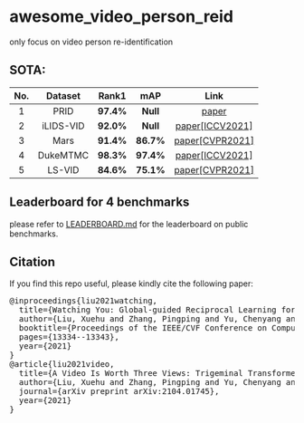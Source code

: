 # awesome_video_person_reid
only focus on video person re-identification

## SOTA:
                            
|No.|Dataset  |Rank1   |mAP | Link  |
|:-----:|:-----:|:-----:|:-----:|:---:|
|1|PRID|__97.4%__|__Null__|[paper](https://ieeexplore.ieee.org/stamp/stamp.jsp?tp=&arnumber=8675282)|
|2|iLIDS-VID|__92.0%__|__Null__|[paper[ICCV2021]](https://arxiv.org/pdf/2103.09013.pdf)|
|3|Mars|__91.4%__|__86.7%__|[paper[CVPR2021]](https://openaccess.thecvf.com/content/CVPR2021/papers/Liu_Spatial-Temporal_Correlation_and_Topology_Learning_for_Person_Re-Identification_in_Videos_CVPR_2021_paper.pdf)|
|4|DukeMTMC|__98.3%__|__97.4%__|[paper[ICCV2021]](https://github.com/WangYQ9/VideoReID_PSTA)|
|5|LS-VID|__84.6%__|__75.1%__|[paper[CVPR2021]](https://openaccess.thecvf.com/content/CVPR2021/papers/Hou_BiCnet-TKS_Learning_Efficient_Spatial-Temporal_Representation_for_Video_Person_Re-Identification_CVPR_2021_paper.pdf)|

## Leaderboard for 4 benchmarks
please refer to [LEADERBOARD.md](leaderboard.md) for the leaderboard on public benchmarks.

## Citation

If you find this repo useful, please kindly cite the following paper:
<pre>
@inproceedings{liu2021watching, 
  title={Watching You: Global-guided Reciprocal Learning for Video-based Person Re-identification}, 
  author={Liu, Xuehu and Zhang, Pingping and Yu, Chenyang and Lu, Huchuan and Yang, Xiaoyun}, 
  booktitle={Proceedings of the IEEE/CVF Conference on Computer Vision and Pattern Recognition}, 
  pages={13334--13343}, 
  year={2021} 
} 
@article{liu2021video,
  title={A Video Is Worth Three Views: Trigeminal Transformers for Video-based Person Re-identification},
  author={Liu, Xuehu and Zhang, Pingping and Yu, Chenyang and Lu, Huchuan and Qian, Xuesheng and Yang, Xiaoyun},
  journal={arXiv preprint arXiv:2104.01745},
  year={2021}
}
</pre>
